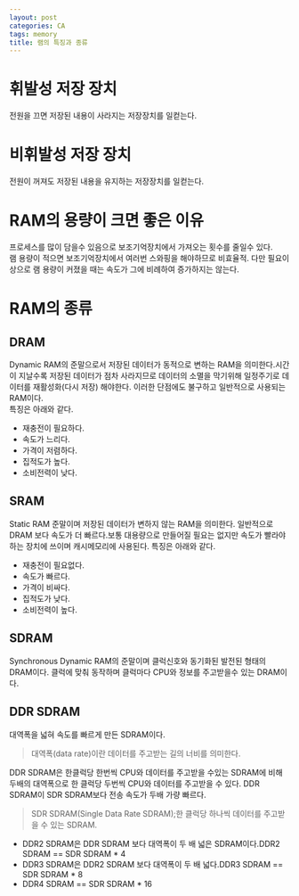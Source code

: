 ```yaml
---
layout: post
categories: CA
tags: memory
title: 램의 특징과 종류
---
```

# 휘발성 저장 장치
전원을 끄면 저장된 내용이 사라지는 저장장치를 일컫는다.
# 비휘발성 저장 장치
전원이 꺼져도 저장된 내용을 유지하는 저장장치를 일컫는다.
# RAM의 용량이 크면 좋은 이유
프로세스를 많이 담을수 있음으로 보조기억장치에서 가져오는 횟수를 줄일수 있다.   
램 용량이 적으면 보조기억장치에서 여러번 스와핑을 해야하므로 비효율적. 다만 필요이상으로 램 용량이 커졌을 때는 속도가 그에 비례하여 증가하지는 않는다.
# RAM의 종류

## DRAM
Dynamic RAM의 준말으로서 저장된 데이터가 동적으로 변하는 RAM을 의미한다.시간이 지날수록 저장된 데이터가 점차 사라지므로 데이터의 소멸을 막기위해 
일정주기로 데이터를 재활성화(다시 저장) 해야한다.
이러한 단점에도 불구하고 일반적으로 사용되는 RAM이다.    
특징은 아래와 같다.
- 재충전이 필요하다.
- 속도가 느리다.
- 가격이 저렴하다.
- 집적도가 높다.
- 소비전력이 낮다.
## SRAM
Static RAM 준말이며 저장된 데이터가 변하지 않는 RAM을 의미한다.
일반적으로 DRAM 보다 속도가 더 빠르다.보통 대용량으로 만들어질 필요는 없지만 속도가 빨라야하는 장치에 쓰이며 캐시메모리에 사용된다. 
특징은 아래와 같다.
- 재충전이 필요없다.
- 속도가 빠르다.
- 가격이 비싸다.
- 집적도가 낮다.
- 소비전력이 높다.

## SDRAM
Synchronous Dynamic RAM의 준말이며 클럭신호와 동기화된 발전된 형태의 DRAM이다.
클럭에 맞춰 동작하며 클럭마다 CPU와 정보를 주고받을수 있는 DRAM이다.

## DDR SDRAM
대역폭을 넓혀 속도를 빠르게 만든 SDRAM이다. 
> 대역폭(data rate)이란 데이터를 주고받는 길의 너비를 의미한다.

DDR SDRAM은 한클럭당 한번씩 CPU와 데이터를 주고받을 수있는 SDRAM에 비해 두배의 대역폭으로 한 클럭당 두번씩 CPU와 데이터를 주고받을 수 있다.
DDR SDRAM이 SDR SDRAM보다 전송 속도가 두배 가량 빠르다.
>SDR SDRAM(Single Data Rate SDRAM);한 클럭당 하나씩 데이터를 주고받을 수 있는 SDRAM.

- DDR2 SDRAM은 DDR SDRAM 보다 대역폭이 두 배 넓은 SDRAM이다.DDR2 SDRAM == SDR SDRAM * 4
- DDR3 SDRAM은 DDR2 SDRAM 보다 대역폭이 두 배 넓다.DDR3 SDRAM == SDR SDRAM * 8
- DDR4 SDRAM == SDR SDRAM * 16